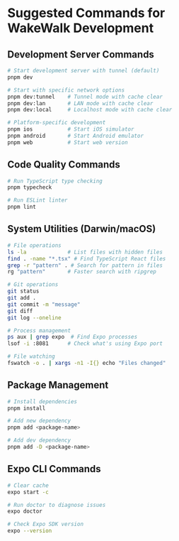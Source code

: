 # Suggested Commands for WakeWalk Development

## Development Server Commands
```bash
# Start development server with tunnel (default)
pnpm dev

# Start with specific network options
pnpm dev:tunnel    # Tunnel mode with cache clear
pnpm dev:lan       # LAN mode with cache clear  
pnpm dev:local     # Localhost mode with cache clear

# Platform-specific development
pnpm ios           # Start iOS simulator
pnpm android       # Start Android emulator
pnpm web           # Start web version
```

## Code Quality Commands
```bash
# Run TypeScript type checking
pnpm typecheck

# Run ESLint linter
pnpm lint
```

## System Utilities (Darwin/macOS)
```bash
# File operations
ls -la             # List files with hidden files
find . -name "*.tsx" # Find TypeScript React files
grep -r "pattern" . # Search for pattern in files
rg "pattern"       # Faster search with ripgrep

# Git operations
git status
git add .
git commit -m "message"
git diff
git log --oneline

# Process management
ps aux | grep expo  # Find Expo processes
lsof -i :8081      # Check what's using Expo port

# File watching
fswatch -o . | xargs -n1 -I{} echo "Files changed"
```

## Package Management
```bash
# Install dependencies
pnpm install

# Add new dependency
pnpm add <package-name>

# Add dev dependency
pnpm add -D <package-name>
```

## Expo CLI Commands
```bash
# Clear cache
expo start -c

# Run doctor to diagnose issues
expo doctor

# Check Expo SDK version
expo --version
```